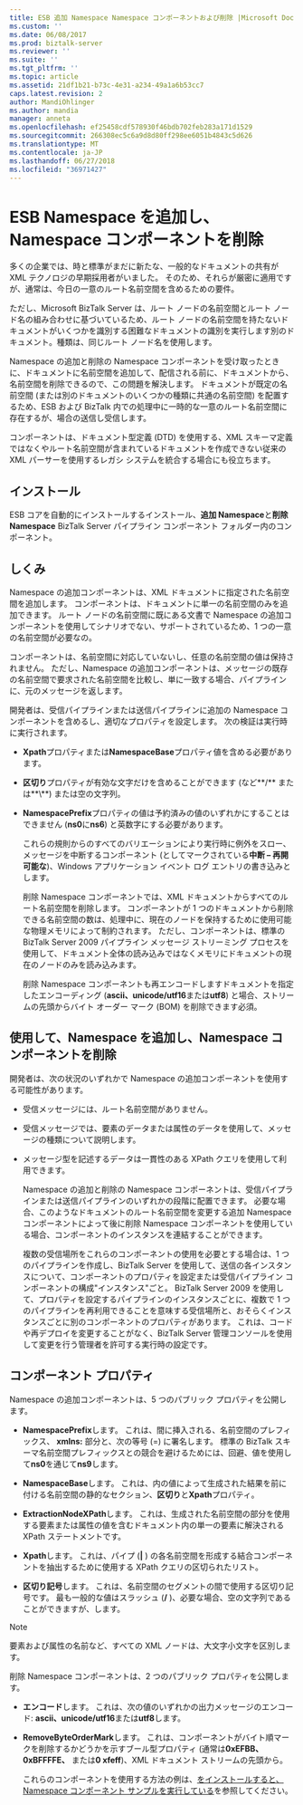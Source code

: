 ```yaml
---
title: ESB 追加 Namespace Namespace コンポーネントおよび削除 |Microsoft Docs
ms.custom: ''
ms.date: 06/08/2017
ms.prod: biztalk-server
ms.reviewer: ''
ms.suite: ''
ms.tgt_pltfrm: ''
ms.topic: article
ms.assetid: 21df1b21-b73c-4e31-a234-49a1a6b53cc7
caps.latest.revision: 2
author: MandiOhlinger
ms.author: mandia
manager: anneta
ms.openlocfilehash: ef25458cdf578930f46bdb702feb283a171d1529
ms.sourcegitcommit: 266308ec5c6a9d8d80ff298ee6051b4843c5d626
ms.translationtype: MT
ms.contentlocale: ja-JP
ms.lasthandoff: 06/27/2018
ms.locfileid: "36971427"
---
```

# <a name="the-esb-add-namespace-and-remove-namespace-components"></a>ESB Namespace を追加し、Namespace コンポーネントを削除
多くの企業では、時と標準がまだに新たな、一般的なドキュメントの共有が XML テクノロジの早期採用者がいました。 そのため、それらが厳密に適用ですが、通常は、今日の一意のルート名前空間を含めるための要件。  
  
 ただし、Microsoft BizTalk Server は、ルート ノードの名前空間とルート ノード名の組み合わせに基づいているため、ルート ノードの名前空間を持たないドキュメントがいくつかを識別する困難なドキュメントの識別を実行します別のドキュメント。種類は、同じルート ノード名を使用します。  
  
 Namespace の追加と削除の Namespace コンポーネントを受け取ったときに、ドキュメントに名前空間を追加して、配信される前に、ドキュメントから、名前空間を削除できるので、この問題を解決します。 ドキュメントが既定の名前空間 (または別のドキュメントのいくつかの種類に共通の名前空間) を配置するため、ESB および BizTalk 内での処理中に一時的な一意のルート名前空間に存在するが、場合の送信し受信します。  
  
 コンポーネントは、ドキュメント型定義 (DTD) を使用する、XML スキーマ定義ではなくやルート名前空間が含まれているドキュメントを作成できない従来の XML パーサーを使用するレガシ システムを統合する場合にも役立ちます。  
  
## <a name="installation"></a>インストール  
 ESB コアを自動的にインストールするインストール、**追加 Namespace**と**削除 Namespace** BizTalk Server パイプライン コンポーネント フォルダー内のコンポーネント。  
  
## <a name="how-it-works"></a>しくみ  
 Namespace の追加コンポーネントは、XML ドキュメントに指定された名前空間を追加します。 コンポーネントは、ドキュメントに単一の名前空間のみを追加できます。 ルート ノードの名前空間に既にある文書で Namespace の追加コンポーネントを使用してシナリオでない、サポートされているため、1 つの一意の名前空間が必要なの。  
  
 コンポーネントは、名前空間に対応していないし、任意の名前空間の値は保持されません。 ただし、Namespace の追加コンポーネントは、メッセージの既存の名前空間で要求された名前空間を比較し、単に一致する場合、パイプラインに、元のメッセージを返します。  
  
 開発者は、受信パイプラインまたは送信パイプラインに追加の Namespace コンポーネントを含めるし、適切なプロパティを設定します。 次の検証は実行時に実行されます。  
  
- **Xpath**プロパティまたは**NamespaceBase**プロパティ値を含める必要があります。  
  
- **区切り**プロパティが有効な文字だけを含めることができます (など**/** または**\\**) または空の文字列。  
  
- **NamespacePrefix**プロパティの値は予約済みの値のいずれかにすることはできません (**ns0**に**ns6**) と英数字にする必要があります。  
  
  これらの規則からのすべてのバリエーションにより実行時に例外をスロー、メッセージを中断するコンポーネント (としてマークされている**中断 – 再開可能な**)、Windows アプリケーション イベント ログ エントリの書き込みとします。  
  
  削除 Namespace コンポーネントでは、XML ドキュメントからすべてのルート名前空間を削除します。 コンポーネントが 1 つのドキュメントから削除できる名前空間の数は、処理中に、現在のノードを保持するために使用可能な物理メモリによって制約されます。 ただし、コンポーネントは、標準の BizTalk Server 2009 パイプライン メッセージ ストリーミング プロセスを使用して、ドキュメント全体の読み込みではなくメモリにドキュメントの現在のノードのみを読み込みます。  
  
  削除 Namespace コンポーネントも再エンコードしますドキュメントを指定したエンコーディング (**ascii、unicode/utf16**または**utf8**) と場合、ストリームの先頭からバイト オーダー マーク (BOM) を削除できます必須。  
  
## <a name="using-the-add-namespace-and-remove-namespace-components"></a>使用して、Namespace を追加し、Namespace コンポーネントを削除  
 開発者は、次の状況のいずれかで Namespace の追加コンポーネントを使用する可能性があります。  
  
- 受信メッセージには、ルート名前空間がありません。  
  
- 受信メッセージでは、要素のデータまたは属性のデータを使用して、メッセージの種類について説明します。  
  
- メッセージ型を記述するデータは一貫性のある XPath クエリを使用して利用できます。  
  
  Namespace の追加と削除の Namespace コンポーネントは、受信パイプラインまたは送信パイプラインのいずれかの段階に配置できます。 必要な場合、このようなドキュメントのルート名前空間を変更する追加 Namespace コンポーネントによって後に削除 Namespace コンポーネントを使用している場合、コンポーネントのインスタンスを連結することができます。  
  
  複数の受信場所をこれらのコンポーネントの使用を必要とする場合は、1 つのパイプラインを作成し、BizTalk Server を使用して、送信の各インスタンスについて、コンポーネントのプロパティを設定または受信パイプライン コンポーネントの構成"インスタンス"ごと。 BizTalk Server 2009 を使用して、プロパティを設定するパイプラインのインスタンスごとに、複数で 1 つのパイプラインを再利用できることを意味する受信場所と、おそらくインスタンスごとに別のコンポーネントのプロパティがあります。 これは、コードや再デプロイを変更することがなく、BizTalk Server 管理コンソールを使用して変更を行う管理者を許可する実行時の設定です。  
  
## <a name="component-properties"></a>コンポーネント プロパティ  
 Namespace の追加コンポーネントは、5 つのパブリック プロパティを公開します。  
  
-   **NamespacePrefix**します。 これは、間に挿入される、名前空間のプレフィックス、 **xmlns:** 部分と、次の等号 (=) に署名します。 標準の BizTalk スキーマ名前空間プレフィックスとの競合を避けるためには、回避、値を使用して**ns0**を通じて**ns9**します。  
  
-   **NamespaceBase**します。 これは、内の値によって生成された結果を前に付ける名前空間の静的なセクション、**区切り**と**Xpath**プロパティ。  
  
-   **ExtractionNodeXPath**します。 これは、生成された名前空間の部分を使用する要素または属性の値を含むドキュメント内の単一の要素に解決される XPath ステートメントです。  
  
-   **Xpath**します。 これは、パイプ (**&#124;** ) の各名前空間を形成する結合コンポーネントを抽出するために使用する XPath クエリの区切られたリスト。  
  
-   **区切り記号**します。 これは、名前空間のセグメントの間で使用する区切り記号です。 最も一般的な値はスラッシュ (**/** )、必要な場合、空の文字列であることができますが、します。  
  
> [!NOTE]
>  要素および属性の名前など、すべての XML ノードは、大文字小文字を区別します。  
  
 削除 Namespace コンポーネントは、2 つのパブリック プロパティを公開します。  
  
- **エンコード**します。 これは、次の値のいずれかの出力メッセージのエンコード: **ascii、unicode/utf16**または**utf8**します。  
  
- **RemoveByteOrderMark**します。 これは、コンポーネントがバイト順マークを削除するかどうかを示すブール型プロパティ (通常は**0xEFBB、0xBFFFFE、** または**0 xfeff**)、XML ドキュメント ストリームの先頭から。  
  
  これらのコンポーネントを使用する方法の例は、[をインストールすると、Namespace コンポーネント サンプルを実行している](../esb-toolkit/installing-and-running-the-namespace-component-sample.md)を参照してください。